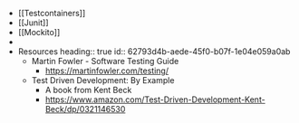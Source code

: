 - [[Testcontainers]]
- [[Junit]]
- [[Mockito]]
-
- Resources
  heading:: true
  id:: 62793d4b-aede-45f0-b07f-1e04e059a0ab
	- Martin Fowler - Software Testing Guide
		- https://martinfowler.com/testing/
	- Test Driven Development: By Example
		- A book from Kent Beck
		- https://www.amazon.com/Test-Driven-Development-Kent-Beck/dp/0321146530
